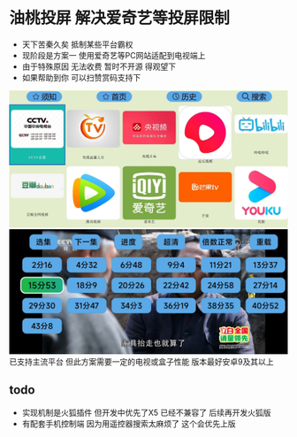 # 油桃投屏 解决爱奇艺等投屏限制
- 天下苦秦久矣  抵制某些平台霸权
- 现阶段是方案一 使用爱奇艺等PC网站适配到电视端上
- 由于特殊原因 无法收费 暂时不开源 得观望下
- 如果帮助到你 可以扫赞赏码支持下

 ![首页](img/home.jpg)
 ![demo](img/demo.jpg)
已支持主流平台 但此方案需要一定的电视或盒子性能 版本最好安卓9及其以上

## todo
- 实现机制是火狐插件 但开发中优先了X5 已经不兼容了 后续再开发火狐版
- 有配套手机控制端 因为用遥控器搜索太麻烦了 这个会优先上版



